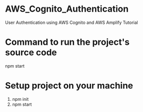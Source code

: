 # AWS_Cognito_Authentication
User Authentication using AWS Cognito and AWS Amplify Tutorial

# Command to run the project's source code
npm start

# Setup project on your machine
1. npm init
2. npm start
